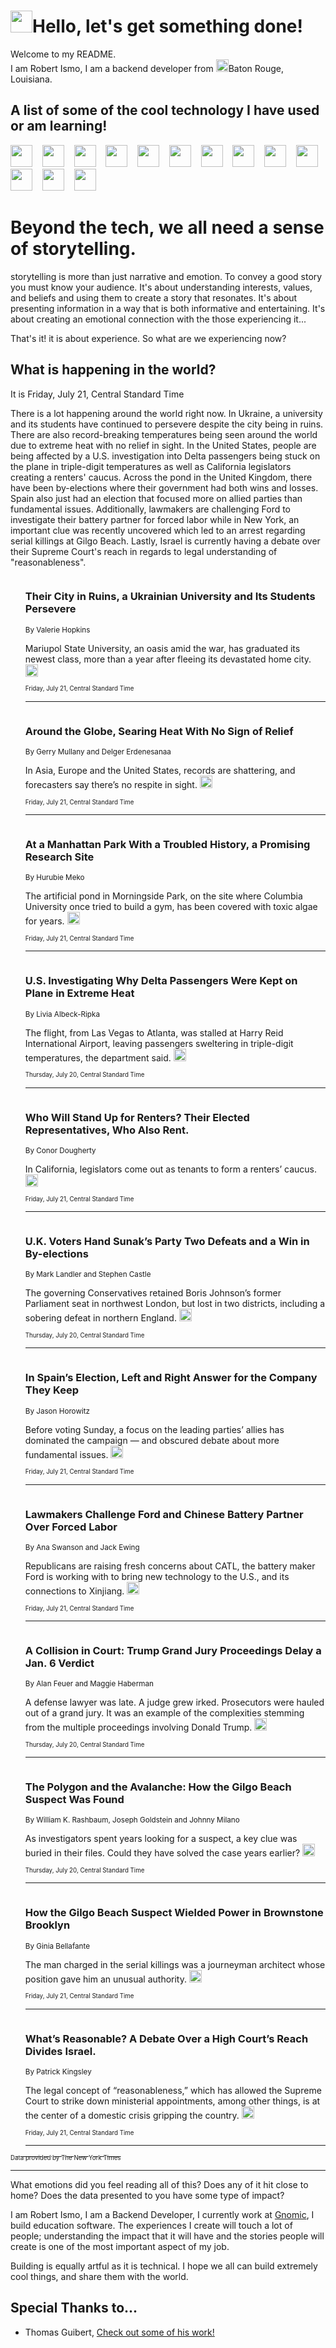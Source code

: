 <h1><img src="https://emojis.slackmojis.com/emojis/images/1643514375/3493/hot-coffee.gif?1643514375" width="35"/>Hello, let's get something done!</h1>

<p>Welcome to my README.<br/>
I am Robert Ismo, I am a backend developer from <img src="https://emojis.slackmojis.com/emojis/images/1638395689/50435/moulin_rouge.png?1638395689" width="20"/>Baton Rouge, Louisiana.</p>
<h2>A list of some of the cool technology I have used or am learning!</h2>
<p>
<img src="https://emojis.slackmojis.com/emojis/images/1643516091/21142/meow_bongotap.gif?1643516091" width="35" alt="">
<img src="https://img.shields.io/badge/Favorite%20Frontend%20Framework-SvelteKit-f83903" alt="">
<img src="https://img.shields.io/badge/Second%20Favorite-Vue-40b581" alt="">
<img src="https://img.shields.io/badge/Most%20Used%20Runtime-Nodejs-78b061" alt="">
<img src="https://emojis.slackmojis.com/emojis/images/1643517416/34482/fire.gif?1643517416" width="35" alt="">
<img src="https://img.shields.io/badge/Javascript%20But%20Better-Typescript-0078ca" alt="">
<img src="https://img.shields.io/badge/Favorite%20Language-Elixir-3e244d" alt="">
<img src="https://img.shields.io/badge/Containerize%20Everything-Docker-6ac9ef" alt="">
<img src="https://emojis.slackmojis.com/emojis/images/1643514596/5999/meow_party.gif?1643514596" width="35" alt="">
<img src="https://img.shields.io/badge/API%20Love%20Language-Graphql-de32a5" alt="">
<img src="https://img.shields.io/badge/Our%20Favorite%20Version%20Controller-Git-e94f33" alt="">
<img src="https://img.shields.io/badge/Favorite%20Database-Redis-d42d1d" alt="">
<img src="https://emojis.slackmojis.com/emojis/images/1643514559/5584/deployparrot.gif?1643514559" width="35" alt="">
<img src="https://img.shields.io/badge/Container%20Interstate-RabbitMQ-f66200" alt="">
<img src="https://img.shields.io/badge/Gotta%20Learn-Kubernetes-316adf" alt="">
<img src="https://img.shields.io/badge/Really%20Mature%20Now-WASM-654fef" alt="">
<img src="https://emojis.slackmojis.com/emojis/images/1666642497/61942/dance_vibe.gif?1666642497" width="35" alt="">
<img src="https://img.shields.io/badge/For%20My%20M1-ARM64-657d96" alt="">
<img src="https://img.shields.io/badge/Loving%20This%20So%20Much-TailwindCSS-17bcb5" alt="">
<img src="https://img.shields.io/badge/Cool%20Build%20Tool-Vite-f9cb24" alt="">
<img src="https://emojis.slackmojis.com/emojis/images/1669231376/62819/working-on-it.gif?1669231376" width="35" alt="">
<img src="https://img.shields.io/badge/Fun%20and%20Easy%20Database-MongoDB-5f8c49" alt="">
<img src="https://img.shields.io/badge/JS%20Life%20Support-NPM-c73737" alt="">
<img src="https://img.shields.io/badge/I%20Liked%20It-DynamoDB-0073b9" alt="">
<img src="https://emojis.slackmojis.com/emojis/images/1643514045/46/question.gif?1643514045" width="35" alt="">
<img src="https://img.shields.io/badge/cool-React-60d6f9" alt="">
<img src="https://img.shields.io/badge/Future%20Big%20Project-Lambda-f37e00" alt="">
<img src="https://img.shields.io/badge/NPM%20But%20Better-PNPM-f1aa07" alt="">
<img src="https://emojis.slackmojis.com/emojis/images/1643514943/9662/fbwow.gif?1643514943" width="35" alt="">
<img src="https://img.shields.io/badge/First%20Language-C-662079" alt="">
<img src="https://img.shields.io/badge/Where%20I%20Deploy%20Frontend-Vercel-000000" alt="">
<img src="https://img.shields.io/badge/Who%20Does%20not%20Want%20an%20App-Swift-f9492a" alt="">
<img src="https://emojis.slackmojis.com/emojis/images/1643514058/151/javascript.png?1643514058" width="35" alt="">
<img src="https://img.shields.io/badge/cool-Python-fbd542" alt="">
<img src="https://img.shields.io/badge/Favorite%20Something-Stripe-656cdc" alt="">
<img src="https://img.shields.io/badge/Of%20Course-HTML5-ed6327" alt="">
<img src="https://emojis.slackmojis.com/emojis/images/1660415405/60731/bomb.gif?1660415405" width="35" alt="">
<img src="https://img.shields.io/badge/hate-CSS-2964ec" alt="">
<img src="https://img.shields.io/badge/Learning-CircleCI-141215" alt="">
<img src="https://img.shields.io/badge/Learning-Rust-fbbb3b" alt="">
<img src="https://emojis.slackmojis.com/emojis/images/1660415397/60712/writing-hand.gif?1660415397" width="35" alt="">
<img src="https://img.shields.io/badge/Dev%20Browser%20of%20Choice-Firefox-cc4e26" alt="">
<img src="https://img.shields.io/badge/Recoverying%20From%20Windows-UNIX-1781e3" alt="">
<img src="https://img.shields.io/badge/LOVE-LogSeq-90c1c2" alt="">
<img src="https://emojis.slackmojis.com/emojis/images/1643514066/223/kirby.gif?1643514066" width="35" alt="">
<img src="https://img.shields.io/badge/Daily%20Driver-MacOS-e6e6e8" alt="">
<img src="https://img.shields.io/badge/Git%20Server-Github-000000" alt="">
<img src="https://img.shields.io/badge/enjoyable-EC2-f17428" alt="">
<img src="https://emojis.slackmojis.com/emojis/images/1643514239/2069/excited.gif?1643514239" width="35" alt="">
</p>
<h1>Beyond the tech, we all need a sense of storytelling.</h1>
<p>storytelling is more than just narrative and emotion. To convey a good story you must know your audience. It's about understanding interests, values, and beliefs and using them to create a story that resonates. It's about presenting information in a way that is both informative and entertaining. It's about creating an emotional connection with the those experiencing it...</p>
<p>That's it! it is about experience. So what are we experiencing now?</p>
<h2>What is happening in the world?</h2>
<p>It is Friday, July 21, Central Standard Time</p>
<p>
There is a lot happening around the world right now. In Ukraine, a university and its students have continued to persevere despite the city being in ruins. There are also record-breaking temperatures being seen around the world due to extreme heat with no relief in sight. In the United States, people are being affected by a U.S. investigation into Delta passengers being stuck on the plane in triple-digit temperatures as well as California legislators creating a renters&#39; caucus. Across the pond in the United Kingdom, there have been by-elections where their government had both wins and losses. Spain also just had an election that focused more on allied parties than fundamental issues. Additionally, lawmakers are challenging Ford to investigate their battery partner for forced labor while in New York, an important clue was recently uncovered which led to an arrest regarding serial killings at Gilgo Beach. Lastly, Israel is currently having a debate over their Supreme Court&#39;s reach in regards to legal understanding of &quot;reasonableness&quot;.</p>
<ol>
<img src="https://img.shields.io/badge/-world-blue" alt="">
<h3>Their City in Ruins, a Ukrainian University and Its Students Persevere</h3>
<sub>By Valerie Hopkins</sub>
<p>Mariupol State University, an oasis amid the war, has graduated its newest class, more than a year after fleeing its devastated home city.  <a href="https://nyti.ms/44UK6Mo"><img src="https://developer.nytimes.com/files/poweredby_nytimes_30b.png?v=1583354208352" height="20"></a></p>
<sub><sub>Friday, July 21, Central Standard Time</sub></sub>
<hr/>
<img src="https://img.shields.io/badge/-world-blue" alt="">
<h3>Around the Globe, Searing Heat With No Sign of Relief</h3>
<sub>By Gerry Mullany and Delger Erdenesanaa</sub>
<p>In Asia, Europe and the United States, records are shattering, and forecasters say there’s no respite in sight.  <a href="https://nyti.ms/43Btmsc"><img src="https://developer.nytimes.com/files/poweredby_nytimes_30b.png?v=1583354208352" height="20"></a></p>
<sub><sub>Friday, July 21, Central Standard Time</sub></sub>
<hr/>
<img src="https://img.shields.io/badge/-nyregion-blue" alt="">
<h3>At a Manhattan Park With a Troubled History, a Promising Research Site</h3>
<sub>By Hurubie Meko</sub>
<p>The artificial pond in Morningside Park, on the site where Columbia University once tried to build a gym, has been covered with toxic algae for years.  <a href="https://nyti.ms/44LGCMc"><img src="https://developer.nytimes.com/files/poweredby_nytimes_30b.png?v=1583354208352" height="20"></a></p>
<sub><sub>Friday, July 21, Central Standard Time</sub></sub>
<hr/>
<img src="https://img.shields.io/badge/-business-blue" alt="">
<h3>U.S. Investigating Why Delta Passengers Were Kept on Plane in Extreme Heat</h3>
<sub>By Livia Albeck-Ripka</sub>
<p>The flight, from Las Vegas to Atlanta, was stalled at Harry Reid International Airport, leaving passengers sweltering in triple-digit temperatures, the department said.  <a href="https://nyti.ms/3pVdjru"><img src="https://developer.nytimes.com/files/poweredby_nytimes_30b.png?v=1583354208352" height="20"></a></p>
<sub><sub>Thursday, July 20, Central Standard Time</sub></sub>
<hr/>
<img src="https://img.shields.io/badge/-business-blue" alt="">
<h3>Who Will Stand Up for Renters? Their Elected Representatives, Who Also Rent.</h3>
<sub>By Conor Dougherty</sub>
<p>In California, legislators come out as tenants to form a renters’ caucus.  <a href="https://nyti.ms/3rt0AN5"><img src="https://developer.nytimes.com/files/poweredby_nytimes_30b.png?v=1583354208352" height="20"></a></p>
<sub><sub>Friday, July 21, Central Standard Time</sub></sub>
<hr/>
<img src="https://img.shields.io/badge/-world-blue" alt="">
<h3>U.K. Voters Hand Sunak’s Party Two Defeats and a Win in By-elections</h3>
<sub>By Mark Landler and Stephen Castle</sub>
<p>The governing Conservatives retained Boris Johnson’s former Parliament seat in northwest London, but lost in two districts, including a sobering defeat in northern England.  <a href="https://nyti.ms/3XZ9r5i"><img src="https://developer.nytimes.com/files/poweredby_nytimes_30b.png?v=1583354208352" height="20"></a></p>
<sub><sub>Thursday, July 20, Central Standard Time</sub></sub>
<hr/>
<img src="https://img.shields.io/badge/-world-blue" alt="">
<h3>In Spain’s Election, Left and Right Answer for the Company They Keep</h3>
<sub>By Jason Horowitz</sub>
<p>Before voting Sunday, a focus on the leading parties’ allies has dominated the campaign — and obscured debate about more fundamental issues.  <a href="https://nyti.ms/3O0mXBd"><img src="https://developer.nytimes.com/files/poweredby_nytimes_30b.png?v=1583354208352" height="20"></a></p>
<sub><sub>Friday, July 21, Central Standard Time</sub></sub>
<hr/>
<img src="https://img.shields.io/badge/-business-blue" alt="">
<h3>Lawmakers Challenge Ford and Chinese Battery Partner Over Forced Labor</h3>
<sub>By Ana Swanson and Jack Ewing</sub>
<p>Republicans are raising fresh concerns about CATL, the battery maker Ford is working with to bring new technology to the U.S., and its connections to Xinjiang.  <a href="https://nyti.ms/3O0VmzU"><img src="https://developer.nytimes.com/files/poweredby_nytimes_30b.png?v=1583354208352" height="20"></a></p>
<sub><sub>Friday, July 21, Central Standard Time</sub></sub>
<hr/>
<img src="https://img.shields.io/badge/-us-blue" alt="">
<h3>A Collision in Court: Trump Grand Jury Proceedings Delay a Jan. 6 Verdict</h3>
<sub>By Alan Feuer and Maggie Haberman</sub>
<p>A defense lawyer was late. A judge grew irked. Prosecutors were hauled out of a grand jury. It was an example of the complexities stemming from the multiple proceedings involving Donald Trump.  <a href="https://nyti.ms/3OmaBVj"><img src="https://developer.nytimes.com/files/poweredby_nytimes_30b.png?v=1583354208352" height="20"></a></p>
<sub><sub>Thursday, July 20, Central Standard Time</sub></sub>
<hr/>
<img src="https://img.shields.io/badge/-nyregion-blue" alt="">
<h3>The Polygon and the Avalanche: How the Gilgo Beach Suspect Was Found</h3>
<sub>By William K. Rashbaum, Joseph Goldstein and Johnny Milano</sub>
<p>As investigators spent years looking for a suspect, a key clue was buried in their files. Could they have solved the case years earlier?  <a href="https://nyti.ms/3OpJbhC"><img src="https://developer.nytimes.com/files/poweredby_nytimes_30b.png?v=1583354208352" height="20"></a></p>
<sub><sub>Thursday, July 20, Central Standard Time</sub></sub>
<hr/>
<img src="https://img.shields.io/badge/-nyregion-blue" alt="">
<h3>How the Gilgo Beach Suspect Wielded Power in Brownstone Brooklyn</h3>
<sub>By Ginia Bellafante</sub>
<p>The man charged in the serial killings was a journeyman architect whose position gave him an unusual authority.  <a href="https://nyti.ms/3ryXdnT"><img src="https://developer.nytimes.com/files/poweredby_nytimes_30b.png?v=1583354208352" height="20"></a></p>
<sub><sub>Friday, July 21, Central Standard Time</sub></sub>
<hr/>
<img src="https://img.shields.io/badge/-world-blue" alt="">
<h3>What’s Reasonable? A Debate Over a High Court’s Reach Divides Israel.</h3>
<sub>By Patrick Kingsley</sub>
<p>The legal concept of “reasonableness,” which has allowed the Supreme Court to strike down ministerial appointments, among other things, is at the center of a domestic crisis gripping the country.  <a href="https://nyti.ms/3rvnlzY"><img src="https://developer.nytimes.com/files/poweredby_nytimes_30b.png?v=1583354208352" height="20"></a></p>
<sub><sub>Friday, July 21, Central Standard Time</sub></sub>
<hr/>
</ol>
<a href="https://developer.nytimes.com"><sub><sub>Data provided by The New York Times</sub></sub></a>
<hr/>
<p>What emotions did you feel reading all of this? Does any of it hit close to home? Does the data presented to you have some type of impact?</p>
<p>I am Robert Ismo, I am a Backend Developer, I currently work at <a href="https://gnomic.education/">Gnomic</a>, I build education software. The experiences I create will touch a lot of people; understanding the impact that it will have and the stories people will create is one of the most important aspect of my job.</p>
<p>Building is equally artful as it is technical. I hope we all can build extremely cool things, and share them with the world.</p>
<h2>Special Thanks to...</h2>
<ul>
<li>Thomas Guibert, <a href="https://github.com/thmsgbrt/thmsgbrt">Check out some of his work!</a></li>
</ul>